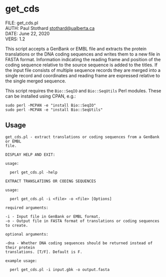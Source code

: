 # get\_cds

FILE: get\_cds.pl  
AUTH: Paul Stothard <stothard@ualberta.ca>  
DATE: June 22, 2020  
VERS: 1.2  

This script accepts a GenBank or EMBL file and extracts the protein translations or the DNA coding sequences and writes them to a new file in FASTA format. Information indicating the reading frame and position of the coding sequence relative to the source sequence is added to the titles. If the input file consists of multiple sequence records they are merged into a single record and coordinates and reading frame are expressed relative to the single merged sequence. 

This script requires the `Bio::SeqIO` and `Bio::SeqUtils` Perl modules. These can be installed using CPAN, e.g.:

```
sudo perl -MCPAN -e "install Bio::SeqIO"
sudo perl -MCPAN -e "install Bio::SeqUtils"
```

## Usage

```
get_cds.pl - extract translations or coding sequences from a GenBank or EMBL
file.

DISPLAY HELP AND EXIT:

usage:

  perl get_cds.pl -help

EXTRACT TRANSLATIONS OR CODING SEQUENCES

usage:

  perl get_cds.pl -i <file> -o <file> [Options]

required arguments:

-i - Input file in GenBank or EMBL format.
-o - Output file in FASTA format of translations or coding sequences to create.

optional arguments:

-dna - Whether DNA coding sequences should be returned instead of their protein
translations. [T/F]. Default is F.

example usage:

  perl get_cds.pl -i input.gbk -o output.fasta
```
